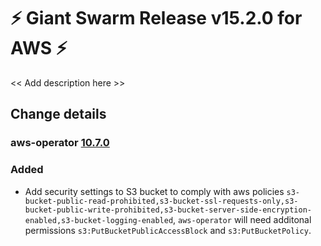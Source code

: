 # :zap: Giant Swarm Release v15.2.0 for AWS :zap:

<< Add description here >>

## Change details


### aws-operator [10.7.0](https://github.com/giantswarm/aws-operator/releases/tag/v10.7.0)

### Added

- Add security settings to S3 bucket to comply with aws policies `s3-bucket-public-read-prohibited,s3-bucket-ssl-requests-only,s3-bucket-public-write-prohibited,s3-bucket-server-side-encryption-enabled,s3-bucket-logging-enabled`, `aws-operator` will need additonal permissions `s3:PutBucketPublicAccessBlock` and `s3:PutBucketPolicy`.
